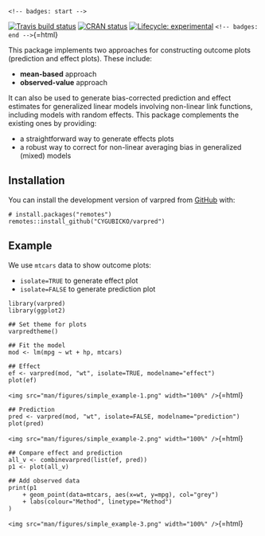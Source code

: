 ```{=html}
<!-- badges: start -->
```
[![Travis build
status](https://travis-ci.com/CYGUBICKO/varpred.svg?branch=main)](https://travis-ci.com/CYGUBICKO/varpred)
[![CRAN
status](https://www.r-pkg.org/badges/version/varpred)](https://CRAN.R-project.org/package=varpred)
[![Lifecycle:
experimental](https://img.shields.io/badge/lifecycle-experimental-orange.svg)](https://lifecycle.r-lib.org/articles/stages.html#experimental)
`<!-- badges: end -->`{=html}

This package implements two approaches for constructing outcome plots
(prediction and effect plots). These include:

-   **mean-based** approach
-   **observed-value** approach

It can also be used to generate bias-corrected prediction and effect
estimates for generalized linear models involving non-linear link
functions, including models with random effects. This package
complements the existing ones by providing:

-   a straightforward way to generate effects plots
-   a robust way to correct for non-linear averaging bias in generalized
    (mixed) models

Installation
------------

You can install the development version of varpred from
[GitHub](https://github.com/cygubicko/varpred) with:

``` {.r}
# install.packages("remotes")
remotes::install_github("CYGUBICKO/varpred")
```

Example
-------

We use `mtcars` data to show outcome plots:

-   `isolate=TRUE` to generate effect plot
-   `isolate=FALSE` to generate prediction plot

``` {.r}
library(varpred)
library(ggplot2)

## Set theme for plots
varpredtheme()

## Fit the model
mod <- lm(mpg ~ wt + hp, mtcars)

## Effect
ef <- varpred(mod, "wt", isolate=TRUE, modelname="effect")
plot(ef)
```

`<img src="man/figures/simple_example-1.png" width="100%" />`{=html}

``` {.r}
## Prediction
pred <- varpred(mod, "wt", isolate=FALSE, modelname="prediction")
plot(pred)
```

`<img src="man/figures/simple_example-2.png" width="100%" />`{=html}

``` {.r}
## Compare effect and prediction
all_v <- combinevarpred(list(ef, pred))
p1 <- plot(all_v)

## Add observed data
print(p1
    + geom_point(data=mtcars, aes(x=wt, y=mpg), col="grey")
    + labs(colour="Method", linetype="Method")
)
```

`<img src="man/figures/simple_example-3.png" width="100%" />`{=html}
